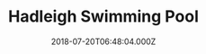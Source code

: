 ---
date: 2018-07-20T06:48:04.000Z
title: Hadleigh Swimming Pool
latitude: 52.04454122139633
longitude: 0.9586564785024496
category: checkin
---